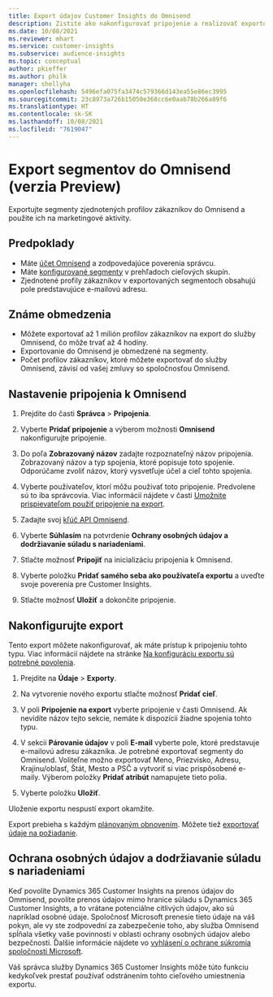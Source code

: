 ```yaml
---
title: Export údajov Customer Insights do Omnisend
description: Zistite ako nakonfigurovať pripojenie a realizovať exportovanie do Omnisend.
ms.date: 10/08/2021
ms.reviewer: mhart
ms.service: customer-insights
ms.subservice: audience-insights
ms.topic: conceptual
author: pkieffer
ms.author: philk
manager: shellyha
ms.openlocfilehash: 5496efa075fa3474c579366d143ea55e86ec3995
ms.sourcegitcommit: 23c8973a726b15050e368cc6e0aab78b266a89f6
ms.translationtype: HT
ms.contentlocale: sk-SK
ms.lasthandoff: 10/08/2021
ms.locfileid: "7619047"
---
```

# <a name="export-segments-to-omnisend-preview"></a>Export segmentov do Omnisend (verzia Preview)

Exportujte segmenty zjednotených profilov zákazníkov do Omnisend a použite ich na marketingové aktivity.

## <a name="prerequisites"></a>Predpoklady

-   Máte [účet Omnisend](https://www.omnisend.com/) a zodpovedajúce poverenia správcu.
-   Máte [konfigurované segmenty](segments.md) v prehľadoch cieľových skupín.
-   Zjednotené profily zákazníkov v exportovaných segmentoch obsahujú pole predstavujúce e-mailovú adresu.

## <a name="known-limitations"></a>Známe obmedzenia

- Môžete exportovať až 1 milión profilov zákazníkov na export do služby Omnisend, čo môže trvať až 4 hodiny.
- Exportovanie do Omnisend je obmedzené na segmenty.
- Počet profilov zákazníkov, ktoré môžete exportovať do služby Omnisend, závisí od vašej zmluvy so spoločnosťou Omnisend.

## <a name="set-up-connection-to-omnisend"></a>Nastavenie pripojenia k Omnisend

1. Prejdite do časti **Správca** > **Pripojenia**.

1. Vyberte **Pridať pripojenie** a výberom možnosti **Omnisend** nakonfigurujte pripojenie.

1. Do poľa **Zobrazovaný názov** zadajte rozpoznateľný názov pripojenia. Zobrazovaný názov a typ spojenia, ktoré popisuje toto spojenie. Odporúčame zvoliť názov, ktorý vysvetľuje účel a cieľ tohto spojenia.

1. Vyberte používateľov, ktorí môžu používať toto pripojenie. Predvolene sú to iba správcovia. Viac informácií nájdete v časti [Umožnite prispievateľom použiť pripojenie na export](connections.md#allow-contributors-to-use-a-connection-for-exports).

1. Zadajte svoj [kľúč API Omnisend](https://support.omnisend.com/en/articles/1061890-generating-api-key).

1. Vyberte **Súhlasím** na potvrdenie **Ochrany osobných údajov a dodržiavanie súladu s nariadeniami**.

1. Stlačte možnosť **Pripojiť** na inicializáciu pripojenia k Omnisend.

1. Vyberte položku **Pridať samého seba ako používateľa exportu** a uveďte svoje poverenia pre Customer Insights.

1. Stlačte možnosť **Uložiť** a dokončite pripojenie.

## <a name="configure-an-export"></a>Nakonfigurujte export

Tento export môžete nakonfigurovať, ak máte prístup k pripojeniu tohto typu. Viac informácií nájdete na stránke [Na konfiguráciu exportu sú potrebné povolenia](export-destinations.md#set-up-a-new-export).

1. Prejdite na **Údaje** > **Exporty**.

1. Na vytvorenie nového exportu stlačte možnosť **Pridať cieľ**.

1. V poli **Pripojenie na export** vyberte pripojenie v časti Omnisend. Ak nevidíte názov tejto sekcie, nemáte k dispozícii žiadne spojenia tohto typu.

1. V sekcii **Párovanie údajov** v poli **E-mail** vyberte pole, ktoré predstavuje e-mailovú adresu zákazníka. Je potrebné exportovať segmenty do Omnisend. Voliteľne možno exportovať Meno, Priezvisko, Adresu, Krajinu/oblasť, Štát, Mesto a PSČ a vytvoriť si viac prispôsobené e-maily. Výberom položky **Pridať atribút** namapujete tieto polia.

1. Vyberte položku **Uložiť**.

Uloženie exportu nespustí export okamžite.

Export prebieha s každým [plánovaným obnovením](system.md#schedule-tab). Môžete tiež [exportovať údaje na požiadanie](export-destinations.md#run-exports-on-demand). 


## <a name="data-privacy-and-compliance"></a>Ochrana osobných údajov a dodržiavanie súladu s nariadeniami

Keď povolíte Dynamics 365 Customer Insights na prenos údajov do Ommisend, povolíte prenos údajov mimo hranice súladu s Dynamics 365 Customer Insights, a to vrátane potenciálne citlivých údajov, ako sú napríklad osobné údaje. Spoločnosť Microsoft prenesie tieto údaje na váš pokyn, ale vy ste zodpovední za zabezpečenie toho, aby služba Omnisend spĺňala všetky vaše povinnosti v oblasti ochrany osobných údajov alebo bezpečnosti. Ďalšie informácie nájdete vo [vyhlásení o ochrane súkromia spoločnosti Microsoft](https://go.microsoft.com/fwlink/?linkid=396732).

Váš správca služby Dynamics 365 Customer Insights môže túto funkciu kedykoľvek prestať používať odstránením tohto cieľového umiestnenia exportu.
